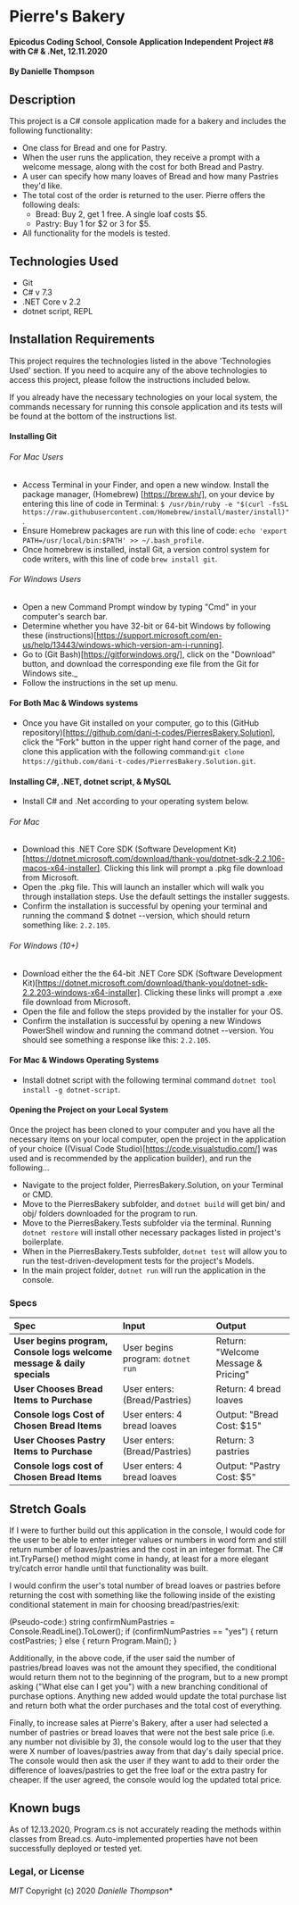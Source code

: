 # Pierre's Bakery

#### Epicodus Coding School, Console Application Independent Project #8 with C# & .Net, 12.11.2020

#### By Danielle Thompson

## Description

This project is a C# console application made for a bakery and includes the following functionality:

- One class for Bread and one for Pastry.
- When the user runs the application, they receive a prompt with a welcome message, along with the cost for both Bread and Pastry.
- A user can specify how many loaves of Bread and how many Pastries they'd like.
- The total cost of the order is returned to the user.
  Pierre offers the following deals:
    - Bread: Buy 2, get 1 free. A single loaf costs $5.
    - Pastry: Buy 1 for \$2 or 3 for $5.
- All functionality for the models is tested.

## Technologies Used

- Git
- C# v 7.3
- .NET Core v 2.2
- dotnet script, REPL

## Installation Requirements

This project requires the technologies listed in the above 'Technologies Used' section. If you need to acquire any of the above technologies to access this project, please follow the instructions included below.

If you already have the necessary technologies on your local system, the commands necessary for running this console application and its tests will be found at the bottom of the instructions list. 

#### Installing Git
###### For Mac Users

- Access Terminal in your Finder, and open a new window. Install the package manager, (Homebrew) [https://brew.sh/], on your device by entering this line of code in Terminal: `$ /usr/bin/ruby -e "$(curl -fsSL https://raw.githubusercontent.com/Homebrew/install/master/install)"`.
- Ensure Homebrew packages are run with this line of code: `echo 'export PATH=/usr/local/bin:$PATH' >> ~/.bash_profile`.
- Once homebrew is installed, install Git, a version control system for code writers, with this line of code `brew install git`.

###### For Windows Users

- Open a new Command Prompt window by typing "Cmd" in your computer's search bar.
- Determine whether you have 32-bit or 64-bit Windows by following these (instructions)[https://support.microsoft.com/en-us/help/13443/windows-which-version-am-i-running].
- Go to (Git Bash)[https://gitforwindows.org/], click on the "Download" button, and download the corresponding exe file from the Git for Windows site._
- Follow the instructions in the set up menu.

#### For Both Mac & Windows systems

- Once you have Git installed on your computer, go to this (GitHub repository)[https://github.com/dani-t-codes/PierresBakery.Solution], click the "Fork" button in the upper right hand corner of the page, and clone this application with the following command:`git clone https://github.com/dani-t-codes/PierresBakery.Solution.git`.


#### Installing C#, .NET, dotnet script, & MySQL

* Install C# and .Net according to your operating system below. 

###### For Mac
 * Download this .NET Core SDK (Software Development Kit)[https://dotnet.microsoft.com/download/thank-you/dotnet-sdk-2.2.106-macos-x64-installer]. Clicking this link will prompt a .pkg file download from Microsoft.
* Open the .pkg file. This will launch an installer which will walk you through installation steps. Use the default settings the installer suggests.
* Confirm the installation is successful by opening your terminal and running the command $ dotnet --version, which should return something like: `2.2.105`. 

###### For Windows (10+)
* Download either the the 64-bit .NET Core SDK (Software Development Kit)[https://dotnet.microsoft.com/download/thank-you/dotnet-sdk-2.2.203-windows-x64-installer]. Clicking these links will prompt a .exe file download from Microsoft.
* Open the file and follow the steps provided by the installer for your OS.
* Confirm the installation is successful by opening a new Windows PowerShell window and running the command dotnet --version. You should see something a response like this: `2.2.105`.

#### For Mac & Windows Operating Systems
* Install dotnet script with the following terminal command `dotnet tool install -g dotnet-script`.

#### Opening the Project on your Local System
Once the project has been cloned to your computer and you have all the necessary items on your local computer, open the project in the application of your choice ((Visual Code Studio)[https://code.visualstudio.com/] was used and is recommended by the application builder), and run the following...

* Navigate to the project folder, PierresBakery.Solution, on your Terminal or CMD.
* Move to the PierresBakery subfolder, and `dotnet build` will get bin/ and obj/ folders downloaded for the program to run.
* Move to the PierresBakery.Tests subfolder via the terminal. Running `dotnet restore` will install other necessary packages listed in project's boilerplate. 
* When in the PierresBakery.Tests subfolder, `dotnet test` will allow you to run the test-driven-development tests for the project's Models. 
* In the main project folder, `dotnet run` will run the application in the console. 


### Specs

| Spec                                            | Input                        | Output                        |
| :---------------------------------------------- | :--------------------------- | :----------------------------|
| **User begins program, Console logs welcome message & daily specials** | User begins program: `dotnet run` | Return: "Welcome Message & Pricing" |
| **User Chooses Bread Items to Purchase** | User enters: (Bread/Pastries) | Return: 4 bread loaves |
| **Console logs Cost of Chosen Bread Items** | User enters: 4 bread loaves | Output: "Bread Cost: $15" |
| **User Chooses Pastry Items to Purchase** | User enters: (Bread/Pastries) | Return: 3 pastries |
| **Console logs cost of Chosen Bread Items** | User enters: 4 bread loaves | Output: "Pastry Cost: $5" |


## Stretch Goals

If I were to further build out this application in the console, I would code for the user to be able to enter integer values or numbers in word form and still return number of loaves/pastries and the cost in an integer format. The C# int.TryParse() method might come in handy, at least for a more elegant try/catch error handle until that functionality was built. 

I would confirm the user's total number of bread loaves or pastries before returning the cost with something like the following inside of the existing conditional statement in main for choosing bread/pastries/exit: 

(Pseudo-code:) 
  string confirmNumPastries = Console.ReadLine().ToLower();
    if (confirmNumPastries == "yes")
      {
        return costPastries;
      }
    else
      {
        return Program.Main(); 
      }

Additionally, in the above code, if the user said the number of pastries/bread loaves was not the amount they specified, the conditional would return them not to the beginning of the program, but to a new prompt asking ("What else can I get you") with a new branching conditional of purchase options. Anything new added would update the total purchase list and return both what the order purchases and the total cost of everything. 

Finally, to increase sales at Pierre's Bakery, after a user had selected a number of pastries or bread loaves that were not the best sale price (i.e. any number not divisible by 3), the console would log to the user that they were X number of loaves/pastries away from that day's daily special price. The console would then ask the user if they want to add to their order the difference of loaves/pastries to get the free loaf or the extra pastry for cheaper. If the user agreed, the console would log the updated total price. 

## Known bugs

As of 12.13.2020, Program.cs is not accurately reading the methods within classes from Bread.cs. Auto-implemented properties have not been successfully deployed or tested yet.  

### Legal, or License

_MIT_ Copyright (c) 2020 *_Danielle Thompson_**
